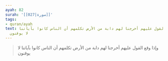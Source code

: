 ```yaml
---
ayah: 82
surah: '[[027|سورة]]'
tags:
- quran/ayah
text: وإذا وقع القول عليهم أخرجنا لهم دابة من الأرض تكلمهم أن الناس كانوا بآياتنا
  لا يوقنون
---
```

> وإذا وقع القول عليهم أخرجنا لهم دابة من الأرض تكلمهم أن الناس كانوا بآياتنا لا يوقنون
